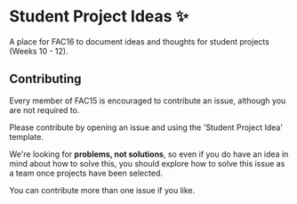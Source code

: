 # Student Project Ideas :sparkles:

A place for FAC16 to document ideas and thoughts for student projects (Weeks 10 - 12). 

## Contributing

Every member of FAC15 is encouraged to contribute an issue, although you are not required to.

Please contribute by opening an issue and using the 'Student Project Idea' template.

We're looking for **problems, not solutions**, so even if you do have an idea in mind about how to solve this, you should explore how to solve this issue as a team once projects have been selected.

You can contribute more than one issue if you like.

